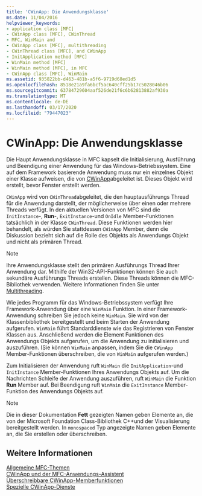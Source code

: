 ```yaml
---
title: 'CWinApp: Die Anwendungsklasse'
ms.date: 11/04/2016
helpviewer_keywords:
- application class [MFC]
- CWinApp class [MFC], CWinThread
- MFC, WinMain and
- CWinApp class [MFC], multithreading
- CWinThread class [MFC], and CWinApp
- InitApplication method [MFC]
- WinMain method [MFC]
- WinMain method [MFC], in MFC
- CWinApp class [MFC], WinMain
ms.assetid: 935822bb-d463-481b-a5f6-9719d68ed1d5
ms.openlocfilehash: 8518e21a9fa6bcf5ac640cff25b17c5028046b06
ms.sourcegitcommit: 63784729604aaf526de21f6c6b62813882af930a
ms.translationtype: MT
ms.contentlocale: de-DE
ms.lasthandoff: 03/17/2020
ms.locfileid: "79447023"
---
```

# <a name="cwinapp-the-application-class"></a>CWinApp: Die Anwendungsklasse

Die Haupt Anwendungsklasse in MFC kapselt die Initialisierung, Ausführung und Beendigung einer Anwendung für das Windows-Betriebssystem. Eine auf dem Framework basierende Anwendung muss nur ein einzelnes Objekt einer Klasse aufweisen, die von [CWinApp](../mfc/reference/cwinapp-class.md)abgeleitet ist. Dieses Objekt wird erstellt, bevor Fenster erstellt werden.

`CWinApp` wird von `CWinThread`abgeleitet, die den hauptausführungs Thread für die Anwendung darstellt, der möglicherweise über einen oder mehrere Threads verfügt. In den aktuellen Versionen von MFC sind die `InitInstance`-, **Run**-, `ExitInstance`-und `OnIdle` Member-Funktionen tatsächlich in der Klasse `CWinThread`. Diese Funktionen werden hier behandelt, als würden Sie stattdessen `CWinApp` Member, denn die Diskussion bezieht sich auf die Rolle des Objekts als Anwendungs Objekt und nicht als primären Thread.

> [!NOTE]
>  Ihre Anwendungsklasse stellt den primären Ausführungs Thread Ihrer Anwendung dar. Mithilfe der Win32-API-Funktionen können Sie auch sekundäre Ausführungs Threads erstellen. Diese Threads können die MFC-Bibliothek verwenden. Weitere Informationen finden Sie unter [Multithreading](../parallel/multithreading-support-for-older-code-visual-cpp.md).

Wie jedes Programm für das Windows-Betriebssystem verfügt Ihre Framework-Anwendung über eine `WinMain` Funktion. In einer Framework-Anwendung schreiben Sie jedoch keine `WinMain`. Sie wird von der Klassenbibliothek bereitgestellt und beim Starten der Anwendung aufgerufen. `WinMain` führt Standarddienste wie das Registrieren von Fenster Klassen aus. Anschließend werden die Element Funktionen des Anwendungs Objekts aufgerufen, um die Anwendung zu initialisieren und auszuführen. (Sie können `WinMain` anpassen, indem Sie die `CWinApp` Member-Funktionen überschreiben, die von `WinMain` aufgerufen werden.)

Zum Initialisieren der Anwendung ruft `WinMain` die `InitApplication`-und `InitInstance` Member-Funktionen Ihres Anwendungs Objekts auf. Um die Nachrichten Schleife der Anwendung auszuführen, ruft `WinMain` die Funktion **Run** Member auf. Bei Beendigung ruft `WinMain` die `ExitInstance` Member-Funktion des Anwendungs Objekts auf.

> [!NOTE]
>  Die in dieser Dokumentation **Fett** gezeigten Namen geben Elemente an, die von der Microsoft Foundation Class-Bibliothek C++und der Visualisierung bereitgestellt werden. In `monospaced` Typ angezeigte Namen geben Elemente an, die Sie erstellen oder überschreiben.

## <a name="see-also"></a>Weitere Informationen

[Allgemeine MFC-Themen](../mfc/general-mfc-topics.md)<br/>
[CWinApp und der MFC-Anwendungs-Assistent](../mfc/cwinapp-and-the-mfc-application-wizard.md)<br/>
[Überschreibbare CWinApp-Memberfunktionen](../mfc/overridable-cwinapp-member-functions.md)<br/>
[Spezielle CWinApp-Dienste](../mfc/special-cwinapp-services.md)

